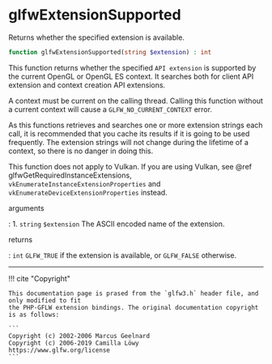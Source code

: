 # glfwExtensionSupported
Returns whether the specified extension is available.

```php
function glfwExtensionSupported(string $extension) : int
```

This function returns whether the specified
`API extension` is supported by the current OpenGL or
OpenGL ES context. It searches both for client API extension and context
creation API extensions.

A context must be current on the calling thread. Calling this function
without a current context will cause a `GLFW_NO_CURRENT_CONTEXT` error.

As this functions retrieves and searches one or more extension strings each
call, it is recommended that you cache its results if it is going to be used
frequently. The extension strings will not change during the lifetime of
a context, so there is no danger in doing this.

This function does not apply to Vulkan. If you are using Vulkan, see @ref
glfwGetRequiredInstanceExtensions, `vkEnumerateInstanceExtensionProperties`
and `vkEnumerateDeviceExtensionProperties` instead.

arguments

:    1. `string` `$extension` The ASCII encoded name of the extension.

returns

:    `int` `GLFW_TRUE` if the extension is available, or `GLFW_FALSE`
otherwise.

---
     

!!! cite "Copyright"

    This documentation page is prased from the `glfw3.h` header file, and only modified to fit 
    the PHP-GFLW extension bindings. The original documentation copyright is as follows:

    ```
    Copyright (c) 2002-2006 Marcus Geelnard
    Copyright (c) 2006-2019 Camilla Löwy
    https://www.glfw.org/license
    ```